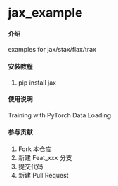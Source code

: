 # jax_example

#### 介绍
examples for jax/stax/flax/trax

#### 安装教程 

1.  pip install jax


#### 使用说明

Training  with PyTorch Data Loading

#### 参与贡献

1.  Fork 本仓库
2.  新建 Feat_xxx 分支
3.  提交代码
4.  新建 Pull Request


